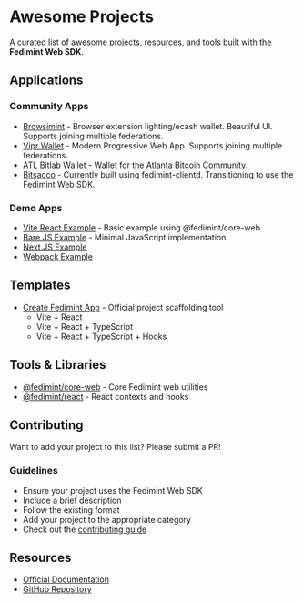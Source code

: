 # Awesome Projects

A curated list of awesome projects, resources, and tools built with the **Fedimint Web SDK**.

## Applications

### Community Apps

- [Browsimint](https://github.com/IroncladDev/browsimint) - Browser extension lighting/ecash wallet. Beautiful UI. Supports joining multiple federations.
- [Vipr Wallet](https://github.com/ngutech21/vipr-wallet) - Modern Progressive Web App. Supports joining multiple federations.
- [ATL Bitlab Wallet](https://github.com/ATLBitLab/wallet) - Wallet for the Atlanta Bitcoin Community.
- [Bitsacco](https://bitsacco.com/) - Currently built using fedimint-clientd. Transitioning to use the Fedimint Web SDK.

### Demo Apps

- [Vite React Example](https://web.fedimint.org/examples/vite-react) - Basic example using @fedimint/core-web
- [Bare JS Example](https://web.fedimint.org/examples/bare-js) - Minimal JavaScript implementation
- [Next.JS Example](https://web.fedimint.org/examples/next-js)
- [Webpack Example](https://web.fedimint.org/examples/webpack-app)

## Templates

- [Create Fedimint App](https://github.com/fedimint/fedimint-web-sdk/tree/main/packages/create-fedimint-app) - Official project scaffolding tool
  - Vite + React
  - Vite + React + TypeScript
  - Vite + React + TypeScript + Hooks

## Tools & Libraries

- [@fedimint/core-web](https://web.fedimint.org/core/FedimintWallet/) - Core Fedimint web utilities
- [@fedimint/react](https://github.com/fedimint/fedimint-web-sdk/tree/main/packages/react) - React contexts and hooks

## Contributing

Want to add your project to this list? Please submit a PR!

### Guidelines

- Ensure your project uses the Fedimint Web SDK
- Include a brief description
- Follow the existing format
- Add your project to the appropriate category
- Check out the [contributing guide](https://web.fedimint.org/core/dev/contributing)

## Resources

- [Official Documentation](https://web.fedimint.org)
- [GitHub Repository](https://github.com/fedimint/fedimint-web-sdk)
